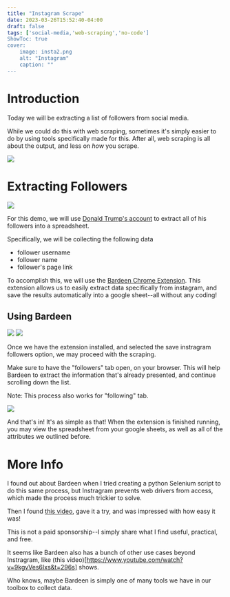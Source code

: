 ```yaml
---
title: "Instagram Scrape"
date: 2023-03-26T15:52:40-04:00
draft: false
tags: ['social-media,'web-scraping','no-code']
ShowToc: true
cover:
    image: insta2.png
    alt: "Instagram"
    caption: ""
---
```

# Introduction

Today we will be extracting a list of followers from social media.

While we could do this with web scraping, sometimes it's simply easier to do by using tools specifically made for this. After all, web scraping is all about the output, and less on *how* you scrape.

![](insta1.gif)

# Extracting Followers 

![](insta3.png)

For this demo, we will use [Donald Trump's account](https://www.instagram.com/realdonaldtrump/) to extract all of his followers into a spreadsheet. 

Specifically, we will be collecting the following data
- follower username
- follower name
- follower's page link

To accomplish this, we will use the [Bardeen Chrome Extension](https://chrome.google.com/webstore/detail/bardeen-automate-manual-w/ihhkmalpkhkoedlmcnilbbhhbhnicjga). This extension allows us to easily extract data specifically from instagram, and save the results automatically into a google sheet--all without any coding!

## Using Bardeen 

![](insta4.png)
![](insta7.png)

Once we have the extension installed, and selected the save instragram followers option, we may proceed with the scraping.

Make sure to have the "followers" tab open, on your browser. This will help Bardeen to extract the information that's already presented, and continue scrolling down the list.

Note: This process also works for "following" tab.

![](insta6.png)

And that's in! It's as simple as that! When the extension is finished running, you may view the spreadsheet from your google sheets, as well as all of the attributes we outlined before.

# More Info

I found out about Bardeen when I tried creating a python Selenium script to do this same process, but Instragram prevents web drivers from access, which made the process much trickier to solve.

Then I found [this video](https://www.youtube.com/watch?v=9kgvVes6Ixs&t=296s), gave it a try, and was impressed with how easy it was! 

This is not a paid sponsorship--I simply share what I find useful, practical, and free. 

It seems like Bardeen also has a bunch of other use cases beyond Instragram, like (this video)[https://www.youtube.com/watch?v=9kgvVes6Ixs&t=296s] shows.

Who knows, maybe Bardeen is simply one of many tools we have in our toolbox to collect data.

